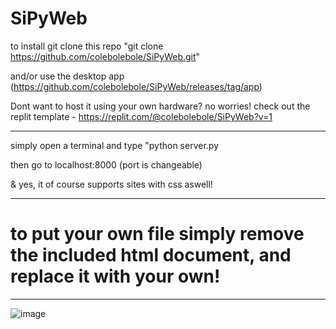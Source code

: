 # SiPyWeb

to install git clone this repo "git clone https://github.com/colebolebole/SiPyWeb.git"

and/or use the desktop app (https://github.com/colebolebole/SiPyWeb/releases/tag/app)

Dont want to host it using your own hardware? no worries! check out the replit template - https://replit.com/@colebolebole/SiPyWeb?v=1

---

simply open a terminal and type "python server.py

then go to localhost:8000 (port is changeable)

& yes, it of course supports sites with css aswell!

---

 # to put your own file simply remove the included html document, and replace it with your own!


---
![image](https://user-images.githubusercontent.com/88512222/234762669-e9bce000-1ce6-49fd-b672-93c6eafbaf6a.png)

